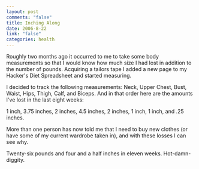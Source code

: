 ```yaml
--- 
layout: post
comments: "false"
title: Inching Along
date: 2006-8-22
link: "false"
categories: health
---
```

Roughly two months ago it occurred to me to take some body measurements so that I would know how much size I had lost in addition to the number of pounds. Acquiring a tailors tape I added a new page to my Hacker's Diet Spreadsheet and started measuring.

I decided to track the following measurements: Neck, Upper Chest, Bust, Waist, Hips, Thigh, Calf, and Biceps. And in that order here are the amounts I've lost in the last eight weeks:

1 inch, 3.75 inches, 2 inches, 4.5 inches, 2 inches, 1 inch, 1 inch, and .25 inches.

More than one person has now told me that I need to buy new clothes (or have some of my current wardrobe taken in), and with these losses I can see why.

Twenty-six pounds and four and a half inches in eleven weeks. Hot-damn-diggity.
